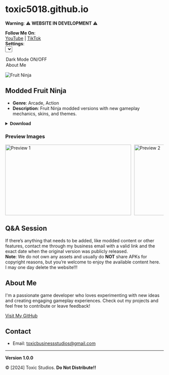 # toxic5018.github.io

**Warning**: ⚠️ **WEBSITE IN DEVELOPMENT** ⚠️

**Follow Me On**:  
[YouTube](https://www.youtube.com/@toxic5018.3) | [TikTok](https://www.tiktok.com/@toxic5018yt)  
**Settings**:  
<select onchange="changeSetting(this)">
  <option value="darkMode">Dark Mode ON/OFF</option>
  <option value="aboutMe">About Me</option>
</select>

![Fruit Ninja](./fruit-ninja.png)

## Modded Fruit Ninja
- **Genre**: Arcade, Action  
- **Description**: Fruit Ninja modded versions with new gameplay mechanics, skins, and themes.

<details>
  <summary><strong style="font-family: 'Sen', sans-serif;">Download</strong></summary>
  
  ### Fruit Ninja CRAZY GHOSTBUSTERS:
  - *A modified version of Fruit Ninja featuring Ghostbusters-themed graphics and gameplay mechanics. Released in 2014 (Version 2.1.0).*  
  - **Download**:  
    <img src="https://f4.bcbits.com/img/a0356558918_65" alt="FN Ghostbusters Icon" width="20" height="20"/>  
    [Download Now (2.1.0 LATEST) (Year 2014)](https://www.mediafire.com/file/p281pfhcgdipw8n/Fruit_Ninja_Ghostbusters_Mod_By_Superstrongtaner_%2528Revised%2529.zip/file){:target="_blank"}
  
  ### Fruit Ninja CHINESE:
  - *The Chinese version of Fruit Ninja, with unique features and enhancements. Released in 2016 (Version 3.55.0).*  
  - **Download**:  
    <img src="https://encrypted-tbn0.gstatic.com/images?q=tbn:ANd9GcSCZo4oOwnyhDDrrVgqF_HU1fKtr47mr-YSYQ&s" alt="FN Chinese Icon" width="20" height="20"/>  
    [Download Now (3.55.0 LATEST) (Year 2016)](https://www.mediafire.com/file/gqi330uzno5ka0d/Fruit_Ninja_Chinese_%2528Revised%2529.apk/file){:target="_blank"}

</details>

### Preview Images
<div style="display: flex; overflow-x: scroll;">
  <img src="https://play-lh.googleusercontent.com/V9WnBLaWFXUSTVXvAYsXTsZWTEFPgiGE82dpuFKXpXePXxddHo2NHNlaeL4DN0Jdyq8=w526-h296-rw" alt="Preview 1" width="400" height="225" style="margin-right: 10px;"/>
  <img src="https://play-lh.googleusercontent.com/s_tPMlpmk_9vzX3523Lk4ttR_IeQGqxOrkKVqLJtexX6EKTlWt1YLW8i18DHormKmg=w526-h296-rw" alt="Preview 2" width="400" height="225" style="margin-right: 10px;"/>
  <img src="https://play-lh.googleusercontent.com/dc31RwBORfwWBbMTgQinBROdMcsGUGPqRxlJI1RF1irAjR2x45TqQtJdqFqbDVX7rR8=w526-h296-rw" alt="Preview 3" width="400" height="225" style="margin-right: 10px;"/>
  <img src="https://play-lh.googleusercontent.com/R5kUH26mDQWD3Tj3UorhtibsDq7Qipa6LVqUsGb58pqCL_FnXxWF9yyfxFQ0fxpb5G9q=w526-h296-rw" alt="Preview 4" width="400" height="225" style="margin-right: 10px;"/>
</div>

## Q&A Session
If there’s anything that needs to be added, like modded content or other features, contact me through my business email with a valid link and the exact date when the original version was publicly released.  
**Note**: We do not own any assets and usually do **NOT** share APKs for copyright reasons, but you’re welcome to enjoy the available content here.  
I may one day delete the website!!!

## About Me
I'm a passionate game developer who loves experimenting with new ideas and creating engaging gameplay experiences. Check out my projects and feel free to contribute or leave feedback!

[Visit My GitHub](https://github.com/toxic5018)

## Contact
- Email: toxicbusinessstudios@gmail.com

---

**Version 1.0.0**

© [2024] Toxic Studios. **Do Not Distribute!!**
